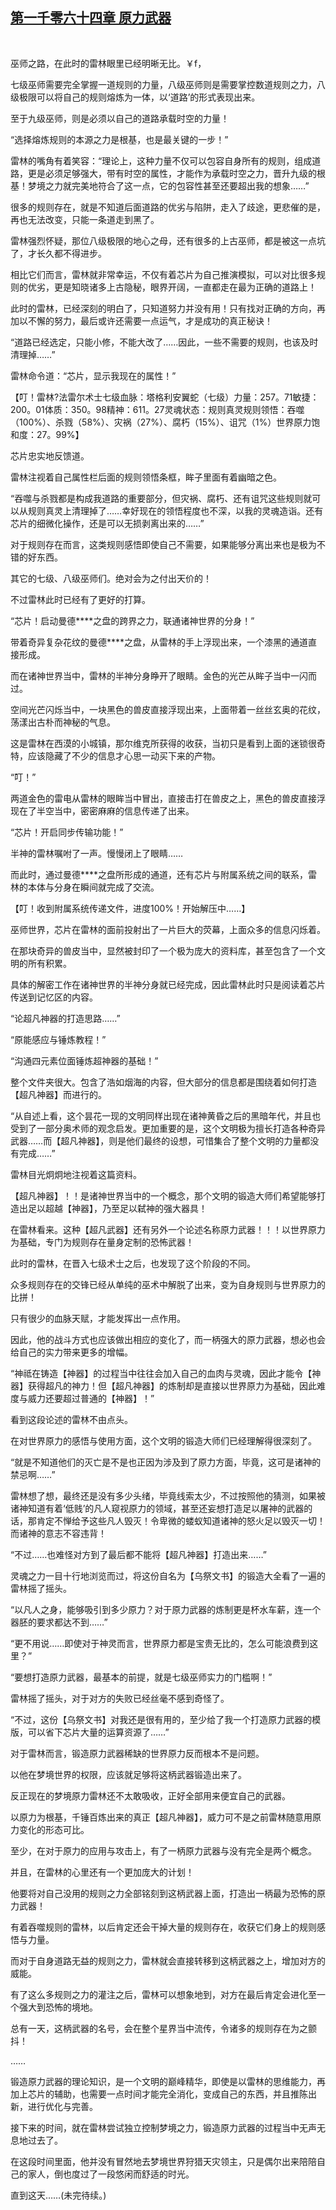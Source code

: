 ## [第一千零六十四章 原力武器](https://www.xxbiquge.com/11_11222/9050433.html)
﻿

  巫师之路，在此时的雷林眼里已经明晰无比。￥f，

  七级巫师需要完全掌握一道规则的力量，八级巫师则是需要掌控数道规则之力，八级极限可以将自己的规则熔炼为一体，以‘道路’的形式表现出来。

  至于九级巫师，则是必须以自己的道路承载时空的力量！

  “选择熔炼规则的本源之力是根基，也是最关键的一步！”

  雷林的嘴角有着笑容：“理论上，这种力量不仅可以包容自身所有的规则，组成道路，更是必须足够强大，带有时空的属性，才能作为承载时空之力，晋升九级的根基！梦境之力就完美地符合了这一点，它的包容性甚至还要超出我的想象……”

  很多的规则存在，就是不知道后面道路的优劣与陷阱，走入了歧途，更悲催的是，再也无法改变，只能一条道走到黑了。

  雷林强烈怀疑，那位八级极限的地心之母，还有很多的上古巫师，都是被这一点坑了，才长久都不得进步。

  相比它们而言，雷林就非常幸运，不仅有着芯片为自己推演模拟，可以对比很多规则的优劣，更是知晓诸多上古隐秘，眼界开阔，一直都走在最为正确的道路上！

  此时的雷林，已经深刻的明白了，只知道努力并没有用！只有找对正确的方向，再加以不懈的努力，最后或许还需要一点运气，才是成功的真正秘诀！

  “道路已经选定，只能小修，不能大改了……因此，一些不需要的规则，也该及时清理掉……”

  雷林命令道：“芯片，显示我现在的属性！”

  【叮！雷林?法雷尔术士七级血脉：塔格利安翼蛇（七级）力量：257。71敏捷：200。01体质：350。98精神：611。27灵魂状态：规则真灵规则领悟：吞噬（100%）、杀戮（58%）、灾祸（27%）、腐朽（15%）、诅咒（1%）世界原力饱和度：27。99%】

  芯片忠实地反馈道。

  雷林注视着自己属性栏后面的规则领悟条框，眸子里面有着幽暗之色。

  “吞噬与杀戮都是构成我道路的重要部分，但灾祸、腐朽、还有诅咒这些规则就可以从规则真灵上清理掉了……幸好现在的领悟程度也不深，以我的灵魂造诣。还有芯片的细微化操作，还是可以无损剥离出来的……”

  对于规则存在而言，这类规则感悟即使自己不需要，如果能够分离出来也是极为不错的好东西。

  其它的七级、八级巫师们。绝对会为之付出天价的！

  不过雷林此时已经有了更好的打算。

  “芯片！启动曼德****之盘的跨界之力，联通诸神世界的分身！”

  带着奇异复杂花纹的曼德****之盘，从雷林的手上浮现出来，一个漆黑的通道直接形成。

  而在诸神世界当中，雷林的半神分身睁开了眼睛。金色的光芒从眸子当中一闪而过。

  空间光芒闪烁当中，一块黑色的兽皮直接浮现出来，上面带着一丝丝玄奥的花纹，荡漾出古朴而神秘的气息。

  这是雷林在西漠的小城镇，那尔维克所获得的收获，当初只是看到上面的迷锁很奇特，应该隐藏了不少的信息才心思一动买下来的产物。

  “叮！”

  两道金色的雷电从雷林的眼眸当中冒出，直接击打在兽皮之上，黑色的兽皮直接浮现在了半空当中，密密麻麻的信息传递了出来。

  “芯片！开启同步传输功能！”

  半神的雷林嘱咐了一声。慢慢闭上了眼睛……

  而此时，通过曼德****之盘所形成的通道，还有芯片与附属系统之间的联系，雷林的本体与分身在瞬间就完成了交流。

  【叮！收到附属系统传递文件，进度100%！开始解压中……】

  巫师世界，芯片在雷林的面前投射出了一片巨大的荧幕，上面众多的信息闪烁着。

  在那块奇异的兽皮当中，显然被封印了一个极为庞大的资料库，甚至包含了一个文明的所有积累。

  具体的解密工作在诸神世界的半神分身就已经完成，因此雷林此时只是阅读着芯片传送到记忆区的内容。

  “论超凡神器的打造思路……”

  “原能感应与锤炼教程！”

  “沟通四元素位面锤炼超神器的基础！”

  整个文件夹很大。包含了浩如烟海的内容，但大部分的信息都是围绕着如何打造【超凡神器】而进行的。

  “从自述上看，这个昙花一现的文明同样出现在诸神黄昏之后的黑暗年代，并且也受到了一部分奥术师的观念启发。更加重要的是，这个文明极为擅长打造各种奇异武器……而【超凡神器】，则是他们最终的设想，可惜集合了整个文明的力量都没有完成……”

  雷林目光炯炯地注视着这篇资料。

  【超凡神器】！！是诸神世界当中的一个概念，那个文明的锻造大师们希望能够打造出足以超越【神器】，乃至足以弑神的强大器具！

  在雷林看来。这种【超凡武器】还有另外一个论述名称原力武器！！！以世界原力为基础，专门为规则存在量身定制的恐怖武器！

  此时的雷林，在晋入七级术士之后，也发现了这个阶段的不同。

  众多规则存在的交锋已经从单纯的巫术中解脱了出来，变为自身规则与世界原力的比拼！

  只有很少的血脉天赋，才能发挥出一点作用。

  因此，他的战斗方式也应该做出相应的变化了，而一柄强大的原力武器，想必也会给自己的实力带来更多的增幅。

  “神祗在铸造【神器】的过程当中往往会加入自己的血肉与灵魂，因此才能令【神器】获得超凡的神力！但【超凡神器】的炼制却是直接以世界原力为基础，因此难度与威力还要超过普通的【神器】！”

  看到这段论述的雷林不由点头。

  在对世界原力的感悟与使用方面，这个文明的锻造大师们已经理解得很深刻了。

  “就是不知道他们的灭亡是不是也正因为涉及到了原力方面，毕竟，这可是诸神的禁忌啊……”

  雷林想了想，最终还是没有多少头绪，毕竟线索太少，不过按照他的猜测，如果被诸神知道有着‘低贱’的凡人窥视原力的领域，甚至还妄想打造足以屠神的武器的话，那肯定不惮给予这些凡人毁灭！令卑微的蝼蚁知道诸神的怒火足以毁灭一切！而诸神的意志不容违背！

  “不过……也难怪对方到了最后都不能将【超凡神器】打造出来……”

  灵魂之力一目十行地浏览而过，将这份自名为【乌祭文书】的锻造大全看了一遍的雷林摇了摇头。

  “以凡人之身，能够吸引到多少原力？对于原力武器的炼制更是杯水车薪，连一个器胚的要求都达不到……”

  “更不用说……即使对于神灵而言，世界原力都是宝贵无比的，怎么可能浪费到这里？”

  “要想打造原力武器，最基本的前提，就是七级巫师实力的门槛啊！”

  雷林摇了摇头，对于对方的失败已经丝毫不感到奇怪了。

  “不过，这份【乌祭文书】对我还是很有用的，至少给了我一个打造原力武器的模版，可以省下芯片大量的运算资源了……”

  对于雷林而言，锻造原力武器稀缺的世界原力反而根本不是问题。

  以他在梦境世界的权限，应该就足够将这柄武器锻造出来了。

  反正现在的梦境原力雷林还不太敢吸收，正好全部用来便宜自己的武器。

  以原力为根基，千锤百炼出来的真正【超凡神器】，威力可不是之前雷林随意用原力变化的形态可比。

  至少，在对于原力的应用与攻击上，有了一柄原力武器与没有完全是两个概念。

  并且，在雷林的心里还有一个更加庞大的计划！

  他要将对自己没用的规则之力全部铭刻到这柄武器上面，打造出一柄最为恐怖的原力武器！

  有着吞噬规则的雷林，以后肯定还会干掉大量的规则存在，收获它们身上的规则感悟与力量。

  而对于自身道路无益的规则之力，雷林就会直接转移到这柄武器之上，增加对方的威能。

  有了这么多规则之力的灌注之后，雷林可以想象地到，对方在最后肯定会进化至一个强大到恐怖的境地。

  总有一天，这柄武器的名号，会在整个星界当中流传，令诸多的规则存在为之颤抖！

  ……

  锻造原力武器的理论知识，是一个文明的巅峰精华，即使是以雷林的思维能力，再加上芯片的辅助，也需要一点时间才能完全消化，变成自己的东西，并且推陈出新，进行优化与完善。

  接下来的时间，就在雷林尝试独立控制梦境之力，锻造原力武器的过程当中无声无息地过去了。

  在这段时间里面，他并没有冒然地去梦境世界狩猎天灾领主，只是偶尔出来陪陪自己的家人，倒也度过了一段悠闲而舒适的时光。

  直到这天……(未完待续。)
